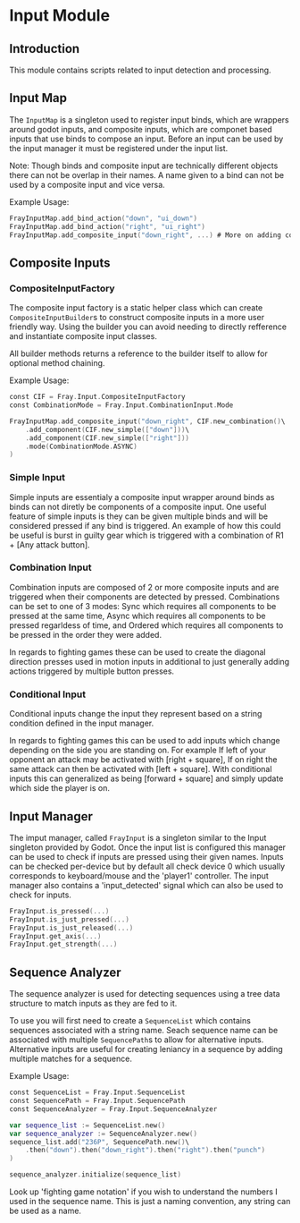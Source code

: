 # Input Module

## Introduction

This module contains scripts related to input detection and processing.

## Input Map

The `InputMap` is a singleton used to register input binds, which are wrappers around godot inputs, and composite inputs, which are componet based inputs that use binds to compose an input. Before an input can be used by the input manager it must be registered under the input list.

Note: Though binds and composite input are technically different objects there can not be overlap in their names. A name given to a bind can not be used by a composite input and vice versa.

Example Usage:

```swift
FrayInputMap.add_bind_action("down", "ui_down")
FrayInputMap.add_bind_action("right", "ui_right")
FrayInputMap.add_composite_input("down_right", ...) # More on adding composite inputs below
```

## Composite Inputs

### CompositeInputFactory

The composite input factory is a static helper class which can create `CompositeInputBuilder`s to construct composite inputs in a more user friendly way. Using the builder you can avoid needing to directly refference and instantiate composite input classes.

All builder methods returns a reference to the builder itself to allow for optional method chaining.

Example Usage:

```swift
const CIF = Fray.Input.CompositeInputFactory
const CombinationMode = Fray.Input.CombinationInput.Mode

FrayInputMap.add_composite_input("down_right", CIF.new_combination()\
    .add_component(CIF.new_simple(["down"]))\
    .add_component(CIF.new_simple(["right"]))
    .mode(CombinationMode.ASYNC)
)
```

### Simple Input

Simple inputs are essentialy a composite input wrapper around binds as binds can not diretly be components of a composite input.
One useful feature of simple inputs is they can be given multiple binds and will be considered pressed if any bind is triggered. An example of how this could be useful is burst in guilty gear which is triggered with a combination of R1 + [Any attack button].

### Combination Input

Combination inputs are composed of 2 or more composite inputs and are triggered when their components are detected by pressed. Combinations can be set to one of 3 modes: Sync which requires all components to be pressed at the same time, Async which requires all components to be pressed regarldess of time, and Ordered which requires all components to be pressed in the order they were added.

In regards to fighting games these can be used to create the diagonal direction presses used in motion inputs in additional to just generally adding actions triggered by multiple button presses.

### Conditional Input

Conditional inputs change the input they represent based on a string condition defined in the input manager.

In regards to fighting games this can be used to add inputs which change depending on the side you are standing on. For example If left of your opponent an attack may be activated with [right + square], If on right the same attack can then be activated with [left + square]. With conditional inputs this can generalized as being [forward + square] and simply update which side the player is on.

## Input Manager

The imput manager, called `FrayInput` is a singleton similar to the Input singleton provided by Godot. Once the input list is configured this manager can be used to check if inputs are pressed using their given names. Inputs can be checked per-device but by default all check device 0 which usually corresponds to keyboard/mouse and the 'player1' controller. The input manager also contains a 'input_detected' signal which can also be used to check for inputs.
    
```swift
FrayInput.is_pressed(...)
FrayInput.is_just_pressed(...)
FrayInput.is_just_released(...)
FrayInput.get_axis(...)
FrayInput.get_strength(...)
```

## Sequence Analyzer

The sequence analyzer is used for detecting sequences using a tree data structure to match inputs as they are fed to it.

To use you will first need to create a `SequenceList` which contains sequences associated with a string name. Seach sequence name can be associated with multiple `SequencePath`s to allow for alternative inputs. Alternative inputs are useful for creating leniancy in a sequence by adding multiple matches for a sequence.

Example Usage:

```swift
const SequenceList = Fray.Input.SequenceList
const SequencePath = Fray.Input.SequencePath
const SequenceAnalyzer = Fray.Input.SequenceAnalyzer

var sequence_list := SequenceList.new()
var sequence_analyzer := SequenceAnalyzer.new()
sequence_list.add("236P", SequencePath.new()\
    .then("down").then("down_right").then("right").then("punch")
)

sequence_analyzer.initialize(sequence_list)
```

Look up 'fighting game notation' if you wish to understand the numbers I used in the sequence name. This is just a naming convention, any string can be used as a name.
